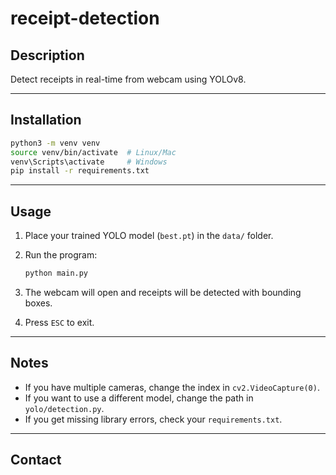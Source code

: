 # receipt-detection

## Description 

Detect receipts in real-time from webcam using YOLOv8.  

---

## Installation

```bash
python3 -m venv venv
source venv/bin/activate  # Linux/Mac
venv\Scripts\activate     # Windows
pip install -r requirements.txt
```

---

## Usage 

1. Place your trained YOLO model (`best.pt`) in the `data/` folder.  

2. Run the program:
   ```bash
   python main.py
   ```

3. The webcam will open and receipts will be detected with bounding boxes.  

4. Press `ESC` to exit.  

---

## Notes

- If you have multiple cameras, change the index in `cv2.VideoCapture(0)`.  
- If you want to use a different model, change the path in `yolo/detection.py`.  
- If you get missing library errors, check your `requirements.txt`.  

---

## Contact

